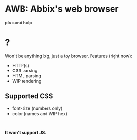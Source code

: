 # AWB: Abbix's web browser
pls send help


# ?
Won't be anything big, just a toy browser.
Features (right now):
- HTTP(s)
- CSS parsing
- HTML parsing
- WIP rendering

## Supported CSS
- font-size (numbers only) 
- color (names and WIP hex) 

<br>

**It won't support JS.**
